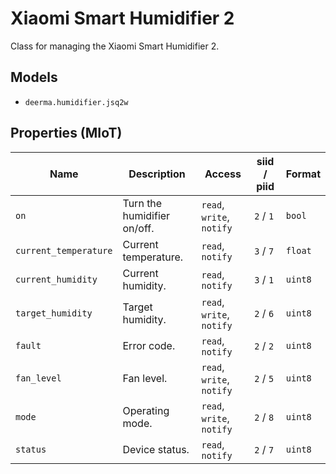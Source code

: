 # Xiaomi Smart Humidifier 2

Class for managing the Xiaomi Smart Humidifier 2.

## Models

- `deerma.humidifier.jsq2w`

## Properties (MIoT)

| Name | Description | Access | siid / piid | Format |
|---|---|---|---|---|
| `on` | Turn the humidifier on/off. | `read`, `write`, `notify` | `2` / `1` | `bool` |
| `current_temperature` | Current temperature. | `read`, `notify` | `3` / `7` | `float` |
| `current_humidity` | Current humidity. | `read`, `notify` | `3` / `1` | `uint8` |
| `target_humidity` | Target humidity. | `read`, `write`, `notify` | `2` / `6` | `uint8` |
| `fault` | Error code. | `read`, `notify` | `2` / `2` | `uint8` |
| `fan_level` | Fan level. | `read`, `write`, `notify` | `2` / `5` | `uint8` |
| `mode` | Operating mode. | `read`, `write`, `notify` | `2` / `8` | `uint8` |
| `status` | Device status. | `read`, `notify` | `2` / `7` | `uint8` |

